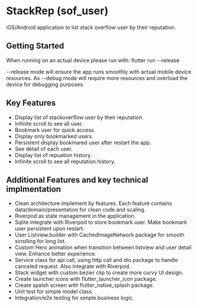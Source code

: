 # StackRep (sof_user) 

iOS/Android application to list stack overflow user by their reputation.

## Getting Started

When running on an actual device please run with:
flutter run --release

--release mode will ensure the app runs smoothly with actual mobile device resources.
As --debug mode will require more resources and overload the device for debugging purposes.

## Key Features

- Display list of stackoverflow user by their reputation.
- Infinite scroll to see all user.
- Bookmark user for quick access.
- Display only bookmarked users.
- Persistent display bookmared user after restart the app.
- See detail of each user.
- Display list of repuation history.
- Infinite scroll to see all reputation history.

## Additional Features and key technical implmentation

- Clean architecture implement by features. Each feature contains data/domain/presentation for clean code and scaling.
- Riverpod as state management in the application.
- Sqlite integrate with Riverpod to store bookmark user. Make bookmark user persistent upon restart.
- User Listview.builder with CachedImageNetwork package for smooth scrolling for long list.
- Custom Hero animation when transition between listview and user detail view. Enhance better experience.
- Service class for api call, using http call and dio package to handle canceled request. Also integrate with Riverpod.
- Stack widget with custom bezier clip to create more curvy UI design.
- Create launcher icons with flutter_launcher_icon package.
- Create spalsh screen with flutter_native_splash package.
- Unit test for simple model class.
- Integration/e2e testing for simple business logic.
